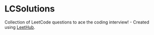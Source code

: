 # LCSolutions
Collection of LeetCode questions to ace the coding interview! - Created using [LeetHub](https://github.com/QasimWani/LeetHub).
